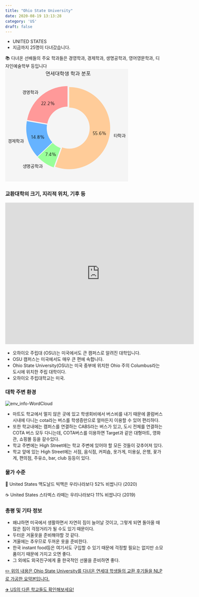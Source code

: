 ```yaml
---
title: "Ohio State University"
date: 2020-08-19 13:13:28
category: 'US'
draft: false
---
```



* UNITED STATES
* 지금까지 25명이 다녀갔습니다. 

📚 다녀온 선배들의 주요 학과들은 경영학과, 경제학과, 생명공학과, 영어영문학과, 디자인예술학부 등입니다
![department-info](../plots/US000135.png)
### 교환대학의 크기, 지리적 위치, 기후 등
<iframe
width="600"
height="450"
frameborder="0" style="border:0"
src="https://www.google.com/maps/embed/v1/place?key=AIzaSyC9e1AME-pVmWC4hBpFdu5S4dKzyepa3HQ&q=Ohio+State+University&center=40.0066723,-83.0304546&zoom=14" allowfullscreen>
</iframe>

* 오하이오 주립대 (OSU)는 미국에서도 큰 캠퍼스로 알려진 대학입니다.
* OSU 캠퍼스는 미국에서도 매우 큰 편에 속합니다.
* Ohio State University(OSU)는 미국 중부에 위치한 Ohio 주의 Columbus라는 도시에 위치한 주립 대학이다.
* 오하이오 주립대학교는 미국.


### 대학 주변 환경

![env_info-WordCloud](../univ_wordclouds_okt/env_info/US000135_env_info_okt.png)

* 마트도 학교에서 멀지 않은 곳에 있고 학생회비에서 버스비를 내기 때문에 콜럼버스 시내에 다니는 cota라는 버스를 학생증만으로 얼마든지 이용할 수 있어 편리하다.
* 또한 학교내에는 캠퍼스를 연결하는 CABS라는 버스가 있고, 도시 전체를 연결하는 COTA 버스 모두 다니는데, COTA버스를 이용하면 Target과 같은 대형마트, 영화관, 쇼핑몰 등을 갈수있다.
* 학교 주변에는 High Street에는 학교 주변에 있어야 할 모든 것들이 갖추어져 있다.
* 학교 앞에 있는 High Street에는 서점, 음식점, 커피숍, 옷가게, 미용실, 은행, 꽃가게, 편의점, 주유소, bar, club 등등이 있다.


### 물가 수준 
🍔 United States 맥도날드 빅맥은 우리나라보다 52% 비쌉니다 (2020)

☕️ United States 스타벅스 라떼는 우리나라보다 11% 비쌉니다 (2019)

### 총평 및 기타 정보
* 왜냐하면 미국에서 생활하면서 자연히 짐이 늘어날 것이고, 그렇게 되면 돌아올 때 많은 짐이 걱정거리가 될 수도 있기 때문이다.
* 두터운 겨울옷을 준비해야할 것 같다.
* 겨울에는 추우므로 두꺼운 옷을 준비한다.
* 한국 instant food등은 여기서도 구입할 수 있기 때문에 걱정할 필요는 없지만 소모품이기 때문에 가지고 오면 좋다.
* 그 외에도 외국친구에게 줄 한국적인 선물을 준비하면 좋다.


[✏️ 위의 내용은 Ohio State University를 다녀온 연세대 학생들의 교환 후기들을 NLP로 가공한 요약본입니다.](http://oia.yonsei.ac.kr/partner/expReport.asp?ucode=US000135&bgbn=A)

[✈️ US의 다른 학교들도 확인해보세요!](https://yonsei-exchange.netlify.app/?category=US)
